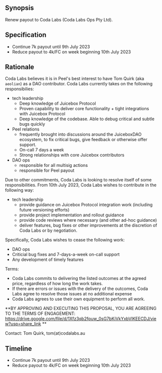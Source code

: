 ## Synopsis

Renew payout to Coda Labs (Coda Labs Ops Pty Ltd).

## Specification

- Continue 7k payout until 9th July 2023
- Reduce payout to 4k/FC on week beginning 10th July 2023

## Rationale

Coda Labs believes it is in Peel's best interest to have Tom Quirk (aka `aeolian`) as a DAO contributor. Coda Labs currently takes on the following responsibilies:
- tech leadership
  - Deep knowledge of Juicebox Protocol
  - Proven capability to deliver core functionality + tight integrations with Juicebox Protocol
  - Deep knowledge of the codebase. Able to debug critical and subtle bugs quickly
- Peel relations
  - frequently brought into discussions around the JuiceboxDAO ecosystem, to fix critical bugs, give feedback or otherwise offer support.
  - On-call 7 days a week
  - Strong relationships with core Juicebox contributors
- DAO ops
  - responsible for all multisig actions
  - responsible for Peel payout

Due to other commitments, Coda Labs is looking to resolve itself of some responsibilities. From 10th July 2023, Coda Labs wishes to contribute in the following way:
- tech leadership
  - provide guidance on Juicebox Protocol integration work (including future versioning efforts)
  - provide project implementation and rollout guidance
  - provide code reviews where necessary (and other ad-hoc guidance)
  - deliver features, bug fixes or other improvements at the discretion of Coda Labs or by negotiation.

Specifically, Coda Labs wishes to cease the following work:
- DAO ops
- Criticial bug fixes and 7-days-a-week on-call support
- Any development of timely features

Terms:
- Coda Labs commits to delivering the listed outcomes at the agreed price, regardless of how long the work takes.
- If there are errors or issues with the delivery of the outcomes, Coda Labs agree to resolve those issues at no additional expense
- Coda Labs agrees to use their own equipment to perform all work.

**BY APPROVING AND EXECUTING THIS PROPOSAL, YOU ARE AGREEING TO THE TERMS OF ENGAGEMENT: https://drive.google.com/file/d/1Xfz3qb2fpuw_0sG7bKiVkYxbVIKEECDJ/view?usp=share_link
**

Contact: Tom Quirk, tom(at)codalabs.au

## Timeline

- Continue 7k payout until 9th July 2023
- Reduce payout to 4k/FC on week beginning 10th July 2023
